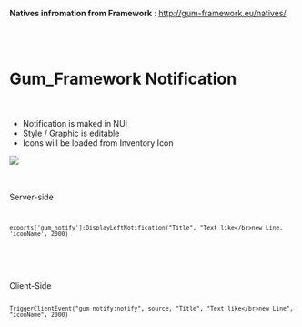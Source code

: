 <b>Natives infromation from Framework</b> : http://gum-framework.eu/natives/
</br></br></br></br>



# Gum_Framework Notification</br></br>
- Notification is maked in NUI
- Style / Graphic is editable
- Icons will be loaded from Inventory Icon
  

<img src="https://cdn.discordapp.com/attachments/944656734134370344/992037843453095966/Untitled.png"></img></br></br>
</br>

Server-side
<code>

    exports['gum_notify']:DisplayLeftNotification("Title", "Text like</br>new Line, 'iconName', 2000)

</code>
</br></br></br>
Client-Side
<code>

    TriggerClientEvent("gum_notify:notify", source, "Title", "Text like</br>new Line", "iconName", 2000)
</code>
